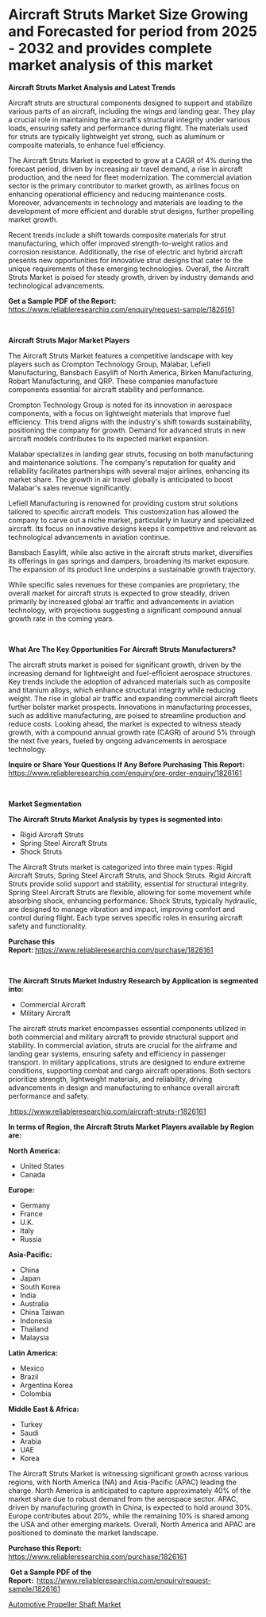 <p><h1>Aircraft Struts Market Size Growing and Forecasted for period from 2025 - 2032 and provides complete market analysis of this market</h1></p><p><strong>Aircraft Struts Market Analysis and Latest Trends</strong></p>
<p><p>Aircraft struts are structural components designed to support and stabilize various parts of an aircraft, including the wings and landing gear. They play a crucial role in maintaining the aircraft's structural integrity under various loads, ensuring safety and performance during flight. The materials used for struts are typically lightweight yet strong, such as aluminum or composite materials, to enhance fuel efficiency.</p><p>The Aircraft Struts Market is expected to grow at a CAGR of 4% during the forecast period, driven by increasing air travel demand, a rise in aircraft production, and the need for fleet modernization. The commercial aviation sector is the primary contributor to market growth, as airlines focus on enhancing operational efficiency and reducing maintenance costs. Moreover, advancements in technology and materials are leading to the development of more efficient and durable strut designs, further propelling market growth.</p><p>Recent trends include a shift towards composite materials for strut manufacturing, which offer improved strength-to-weight ratios and corrosion resistance. Additionally, the rise of electric and hybrid aircraft presents new opportunities for innovative strut designs that cater to the unique requirements of these emerging technologies. Overall, the Aircraft Struts Market is poised for steady growth, driven by industry demands and technological advancements.</p></p>
<p><strong>Get a Sample PDF of the Report:&nbsp;</strong> <a href="https://www.reliableresearchiq.com/enquiry/request-sample/1826161?utm_campaign=2752&utm_medium=2&utm_source=Github&utm_content=ia&utm_term=30032025&utm_id=aircraft-struts">https://www.reliableresearchiq.com/enquiry/request-sample/1826161</a></p>
<p>&nbsp;</p>
<p><strong>Aircraft Struts Major Market Players</strong></p>
<p><p>The Aircraft Struts Market features a competitive landscape with key players such as Crompton Technology Group, Malabar, Lefiell Manufacturing, Bansbach Easylift of North America, Birken Manufacturing, Robart Manufacturing, and QRP. These companies manufacture components essential for aircraft stability and performance.</p><p>Crompton Technology Group is noted for its innovation in aerospace components, with a focus on lightweight materials that improve fuel efficiency. This trend aligns with the industry's shift towards sustainability, positioning the company for growth. Demand for advanced struts in new aircraft models contributes to its expected market expansion.</p><p>Malabar specializes in landing gear struts, focusing on both manufacturing and maintenance solutions. The company's reputation for quality and reliability facilitates partnerships with several major airlines, enhancing its market share. The growth in air travel globally is anticipated to boost Malabar's sales revenue significantly.</p><p>Lefiell Manufacturing is renowned for providing custom strut solutions tailored to specific aircraft models. This customization has allowed the company to carve out a niche market, particularly in luxury and specialized aircraft. Its focus on innovative designs keeps it competitive and relevant as technological advancements in aviation continue.</p><p>Bansbach Easylift, while also active in the aircraft struts market, diversifies its offerings in gas springs and dampers, broadening its market exposure. The expansion of its product line underpins a sustainable growth trajectory.</p><p>While specific sales revenues for these companies are proprietary, the overall market for aircraft struts is expected to grow steadily, driven primarily by increased global air traffic and advancements in aviation technology, with projections suggesting a significant compound annual growth rate in the coming years.</p></p>
<p>&nbsp;</p>
<p><strong>What Are The Key Opportunities For Aircraft Struts Manufacturers?</strong></p>
<p><p>The aircraft struts market is poised for significant growth, driven by the increasing demand for lightweight and fuel-efficient aerospace structures. Key trends include the adoption of advanced materials such as composite and titanium alloys, which enhance structural integrity while reducing weight. The rise in global air traffic and expanding commercial aircraft fleets further bolster market prospects. Innovations in manufacturing processes, such as additive manufacturing, are poised to streamline production and reduce costs. Looking ahead, the market is expected to witness steady growth, with a compound annual growth rate (CAGR) of around 5% through the next five years, fueled by ongoing advancements in aerospace technology.</p></p>
<p><strong>Inquire or Share Your Questions If Any Before Purchasing This Report:</strong> <a href="https://www.reliableresearchiq.com/enquiry/pre-order-enquiry/1826161?utm_campaign=2752&utm_medium=2&utm_source=Github&utm_content=ia&utm_term=30032025&utm_id=aircraft-struts">https://www.reliableresearchiq.com/enquiry/pre-order-enquiry/1826161</a></p>
<p>&nbsp;</p>
<p><strong>Market Segmentation</strong></p>
<p><strong>The Aircraft Struts Market Analysis by types is segmented into:</strong></p>
<p><ul><li>Rigid Aircraft Struts</li><li>Spring Steel Aircraft Struts</li><li>Shock Struts</li></ul></p>
<p><p>The Aircraft Struts market is categorized into three main types: Rigid Aircraft Struts, Spring Steel Aircraft Struts, and Shock Struts. Rigid Aircraft Struts provide solid support and stability, essential for structural integrity. Spring Steel Aircraft Struts are flexible, allowing for some movement while absorbing shock, enhancing performance. Shock Struts, typically hydraulic, are designed to manage vibration and impact, improving comfort and control during flight. Each type serves specific roles in ensuring aircraft safety and functionality.</p></p>
<p><strong>Purchase this Report:&nbsp;</strong><a href="https://www.reliableresearchiq.com/purchase/1826161?utm_campaign=2752&utm_medium=2&utm_source=Github&utm_content=ia&utm_term=30032025&utm_id=aircraft-struts">https://www.reliableresearchiq.com/purchase/1826161</a></p>
<p>&nbsp;</p>
<p><strong>The Aircraft Struts Market Industry Research by Application is segmented into:</strong></p>
<p><ul><li>Commercial Aircraft</li><li>Military Aircraft</li></ul></p>
<p><p>The aircraft struts market encompasses essential components utilized in both commercial and military aircraft to provide structural support and stability. In commercial aviation, struts are crucial for the airframe and landing gear systems, ensuring safety and efficiency in passenger transport. In military applications, struts are designed to endure extreme conditions, supporting combat and cargo aircraft operations. Both sectors prioritize strength, lightweight materials, and reliability, driving advancements in design and manufacturing to enhance overall aircraft performance and safety.</p></p>
<p><a href="https://www.reliableresearchiq.com/aircraft-struts-r1826161?utm_campaign=2752&utm_medium=2&utm_source=Github&utm_content=ia&utm_term=30032025&utm_id=aircraft-struts">&nbsp;https://www.reliableresearchiq.com/aircraft-struts-r1826161</a></p>
<p><strong>In terms of Region, the Aircraft Struts Market Players available by Region are:</strong></p>
<p>
    <p> <strong> North America: </strong>
        <ul>
            <li>United States</li>
            <li>Canada</li>
        </ul>
        </p> 
    <p> <strong> Europe: </strong>
        <ul>
            <li>Germany</li>
            <li>France</li>
            <li>U.K.</li>
            <li>Italy</li>
            <li>Russia</li>
        </ul>
        </p> 
    <p> <strong> Asia-Pacific: </strong>
        <ul>
            <li>China</li>
            <li>Japan</li>
            <li>South Korea</li>
            <li>India</li>
            <li>Australia</li>
            <li>China Taiwan</li>
            <li>Indonesia</li>
            <li>Thailand</li>
            <li>Malaysia</li>
        </ul>
        </p> 
    <p> <strong> Latin America: </strong>
        <ul>
            <li>Mexico</li>
            <li>Brazil</li>
            <li>Argentina Korea</li>
            <li>Colombia</li>
        </ul>
        </p> 
    <p> <strong> Middle East & Africa: </strong>
        <ul>
            <li>Turkey</li>
            <li>Saudi</li>
            <li>Arabia</li>
            <li>UAE</li>
            <li>Korea</li>
        </ul>
    </p>
    </p>
<p><p>The Aircraft Struts Market is witnessing significant growth across various regions, with North America (NA) and Asia-Pacific (APAC) leading the charge. North America is anticipated to capture approximately 40% of the market share due to robust demand from the aerospace sector. APAC, driven by manufacturing growth in China, is expected to hold around 30%. Europe contributes about 20%, while the remaining 10% is shared among the USA and other emerging markets. Overall, North America and APAC are positioned to dominate the market landscape.</p></p>
<p><strong>Purchase this Report: </strong><a href="https://www.reliableresearchiq.com/purchase/1826161?utm_campaign=2752&utm_medium=2&utm_source=Github&utm_content=ia&utm_term=30032025&utm_id=aircraft-struts">https://www.reliableresearchiq.com/purchase/1826161</a></p>
<p>&nbsp;<strong>Get a Sample PDF of the Report:&nbsp;&nbsp;</strong><a href="https://www.reliableresearchiq.com/enquiry/request-sample/1826161?utm_campaign=2752&utm_medium=2&utm_source=Github&utm_content=ia&utm_term=30032025&utm_id=aircraft-struts">https://www.reliableresearchiq.com/enquiry/request-sample/1826161</a></p>
<p><strong></strong></p>
<p><p><a href="https://github.com/qetelosooya/Market-Research-Report-List-1/blob/main/automotive-propeller-shaft-market.md?utm_campaign=2752&utm_medium=2&utm_source=Github&utm_content=ia&utm_term=30032025&utm_id=aircraft-struts">Automotive Propeller Shaft Market</a></p></p>